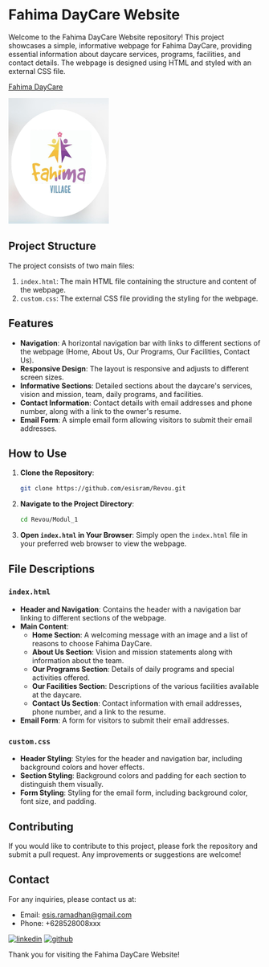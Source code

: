 # Fahima DayCare Website

Welcome to the Fahima DayCare Website repository! This project showcases a simple, informative webpage for Fahima DayCare, providing essential information about daycare services, programs, facilities, and contact details. The webpage is designed using HTML and styled with an external CSS file.

[Fahima DayCare](http://modul1.vercel.app/)

<a href="https://modul1-esisrams-projects.vercel.app/" target="_blank">
<img src="./picture/fahimadaycare_log.jpeg" alt="add relative path to image" 
width="200" height='250'/>
</a>

## Project Structure

The project consists of two main files:

1. `index.html`: The main HTML file containing the structure and content of the webpage.
2. `custom.css`: The external CSS file providing the styling for the webpage.

## Features

- **Navigation**: A horizontal navigation bar with links to different sections of the webpage (Home, About Us, Our Programs, Our Facilities, Contact Us).
- **Responsive Design**: The layout is responsive and adjusts to different screen sizes.
- **Informative Sections**: Detailed sections about the daycare's services, vision and mission, team, daily programs, and facilities.
- **Contact Information**: Contact details with email addresses and phone number, along with a link to the owner's resume.
- **Email Form**: A simple email form allowing visitors to submit their email addresses.

## How to Use

1. **Clone the Repository**:
   ```sh
   git clone https://github.com/esisram/Revou.git
   ```
2. **Navigate to the Project Directory**:
   ```sh
   cd Revou/Modul_1
   ```
3. **Open `index.html` in Your Browser**:
   Simply open the `index.html` file in your preferred web browser to view the webpage.

## File Descriptions

### `index.html`

- **Header and Navigation**: Contains the header with a navigation bar linking to different sections of the webpage.
- **Main Content**:
  - **Home Section**: A welcoming message with an image and a list of reasons to choose Fahima DayCare.
  - **About Us Section**: Vision and mission statements along with information about the team.
  - **Our Programs Section**: Details of daily programs and special activities offered.
  - **Our Facilities Section**: Descriptions of the various facilities available at the daycare.
  - **Contact Us Section**: Contact information with email addresses, phone number, and a link to the resume.
- **Email Form**: A form for visitors to submit their email addresses.

### `custom.css`

- **Header Styling**: Styles for the header and navigation bar, including background colors and hover effects.
- **Section Styling**: Background colors and padding for each section to distinguish them visually.
- **Form Styling**: Styling for the email form, including background color, font size, and padding.

## Contributing

If you would like to contribute to this project, please fork the repository and submit a pull request. Any improvements or suggestions are welcome!

## Contact

For any inquiries, please contact us at:

- Email: [esis.ramadhan@gmail.com](mailto:esis.ramadhan@gmail.com)
- Phone: +628528008xxx

[![linkedin](https://img.shields.io/badge/linkedin-0A66C2?style=for-the-badge&logo=linkedin&logoColor=white)](https://www.linkedin.com/in/esisramadhan/)
<a href="https://www.github.com/esisram" target="_blank">
<img src="https://img.shields.io/badge/github-181717?style=for-the-badge&logo=github&logoColor=white" alt="github">
</a>

Thank you for visiting the Fahima DayCare Website!
